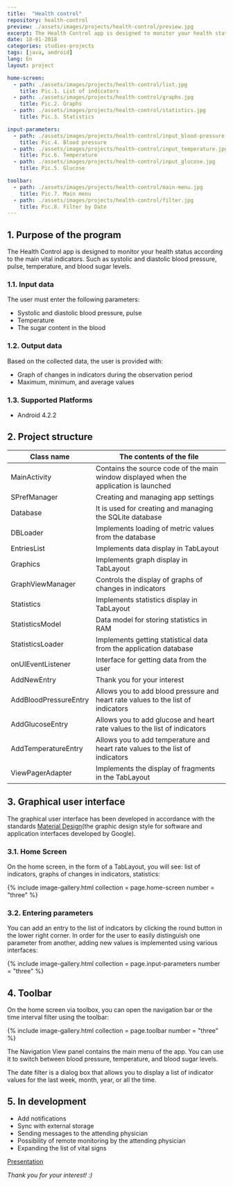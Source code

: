```yaml
---
title:  "Health control"
repository: health-control
preview: ./assets/images/projects/health-control/preview.jpg
excerpt: The Health Control app is designed to monitor your health status according to the main vital indicators. Such as systolic and diastolic blood pressure, pulse, temperature, and blood sugar levels
date: 18-01-2018
categories: studies-projects
tags: [java, android]
lang: En
layout: project

home-screen:
  - path: ./assets/images/projects/health-control/list.jpg
    title: Pic.1. List of indicators
  - path: ./assets/images/projects/health-control/graphs.jpg
    title: Pic.2. Graphs
  - path: ./assets/images/projects/health-control/statistics.jpg
    title: Pic.3. Statistics

input-parameters:
  - path: ./assets/images/projects/health-control/input_blood-pressure.jpg
    title: Pic.4. Blood pressure
  - path: ./assets/images/projects/health-control/input_temperature.jpg
    title: Pic.6. Temperature
  - path: ./assets/images/projects/health-control/input_glucose.jpg
    title: Pic.5. Glucose

toolbar:
  - path: ./assets/images/projects/health-control/main-menu.jpg
    title: Pic.7. Main menu
  - path: ./assets/images/projects/health-control/filter.jpg
    title: Pic.8. Filter by Date
---
```


## 1. Purpose of the program

The Health Control app is designed to monitor your health status according to the main vital indicators. Such as systolic and diastolic blood pressure, pulse, temperature, and blood sugar levels.

### 1.1. Input data
The user must enter the following parameters:
*	Systolic and diastolic blood pressure, pulse
*	Temperature
*	The sugar content in the blood

### 1.2. Output data
Based on the collected data, the user is provided with:
* Graph of changes in indicators during the observation period
* Maximum, minimum, and average values

### 1.3. Supported Platforms
* Android 4.2.2

## 2. Project structure

Class name              | The contents of the file
------------------------|-----------------------
MainActivity            | Contains the source code of the main window displayed when the application is launched
SPrefManager            | Creating and managing app settings
Database                | It is used for creating and managing the SQLite database
DBLoader                | Implements loading of metric values from the database
EntriesList             | Implements data display in TabLayout
Graphics                | Implements graph display in TabLayout
GraphViewManager        | Controls the display of graphs of changes in indicators
Statistics              | Implements statistics display in TabLayout
StatisticsModel         | Data model for storing statistics in RAM
StatisticsLoader        | Implements getting statistical data from the application database
onUIEventListener       | Interface for getting data from the user
AddNewEntry             | Thank you for your interest
AddBloodPressureEntry   | Allows you to add blood pressure and heart rate values to the list of indicators
AddGlucoseEntry         | Allows you to add glucose and heart rate values to the list of indicators
AddTemperatureEntry     | Allows you to add temperature and heart rate values to the list of indicators
ViewPagerAdapter        | Implements the display of fragments in the TabLayout

## 3. Graphical user interface

The graphical user interface has been developed in accordance with the standards [Material Design](https://material.io/design)(the graphic design style for software and application interfaces developed by Google).

### 3.1. Home Screen
On the home screen, in the form of a TabLayout, you will see: list of indicators, graphs of changes in indicators, statistics:

{% include image-gallery.html collection = page.home-screen number = "three" %}

### 3.2. Entering parameters
You can add an entry to the list of indicators by clicking the round button in the lower right corner. In order for the user to easily distinguish one parameter from another, adding new values is implemented using various interfaces:

{% include image-gallery.html collection = page.input-parameters number = "three" %}

## 4. Toolbar

On the home screen via toolbox, you can open the navigation bar or the time interval filter using the toolbar:

{% include image-gallery.html collection = page.toolbar number = "three" %}

The Navigation View panel contains the main menu of the app. You can use it to switch between blood pressure, temperature, and blood sugar levels.

The date filter is a dialog box that allows you to display a list of indicator values for the last week, month, year, or all the time.

## 5. In development

* Add notifications
* Sync with external storage
* Sending messages to the attending physician
* Possibility of remote monitoring by the attending physician
* Expanding the list of vital signs

[Presentation](https://docs.google.com/presentation/d/1-P9VE__qfNN_8ina_EEwV8gKhBg5nLA2bVtckjjmEzI/)

_Thank you for your interest! :)_
